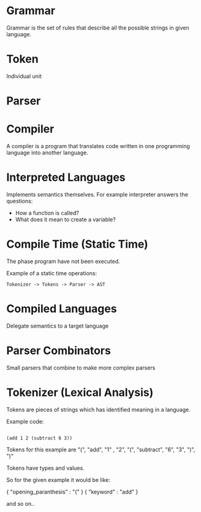 # Grammar
Grammar is the set of rules that describe all the possible strings in given language.

# Token
Individual unit

# Parser

# Compiler
A compiler is a program that translates code written in one programming language into another language.

# Interpreted Languages
Implements semantics themselves. For example interpreter answers the questions:

- How a function is called?
- What does it mean to create a variable?

# Compile Time (Static Time)
The phase program have not been executed.

Example of a static time operations:
```
Tokenizer -> Tokens -> Parser -> AST
```

# Compiled Languages
Delegate semantics to a target language

# Parser Combinators
Small parsers that combine to make more complex parsers


# Tokenizer (Lexical Analysis)
Tokens are pieces of strings which has identified meaning in a language.

Example code:
```

(add 1 2 (subtract 6 3))

```
Tokens for this example are "(", "add", "1" , "2", "(", "subtract", "6", "3", ")", ")"

Tokens have types and values.

So for the given example it would be like:

{ "opening_paranthesis" : "(" }
{ "keyword" : "add" }

and so on..
